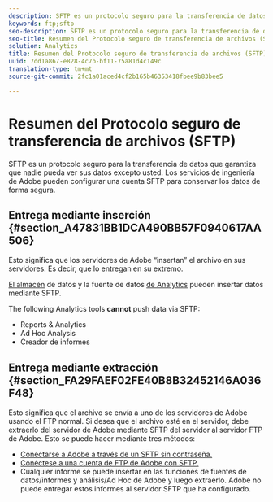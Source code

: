 ```yaml
---
description: SFTP es un protocolo seguro para la transferencia de datos que garantiza que nadie pueda ver sus datos excepto usted. Los servicios de ingeniería de Adobe pueden configurar una cuenta SFTP para conservar los datos de forma segura.
keywords: ftp;sftp
seo-description: SFTP es un protocolo seguro para la transferencia de datos que garantiza que nadie pueda ver sus datos excepto usted. Los servicios de ingeniería de Adobe pueden configurar una cuenta SFTP para conservar los datos de forma segura.
seo-title: Resumen del Protocolo seguro de transferencia de archivos (SFTP)
solution: Analytics
title: Resumen del Protocolo seguro de transferencia de archivos (SFTP)
uuid: 7dd1a867-e828-4c7b-bf11-75a81d4c149c
translation-type: tm+mt
source-git-commit: 2fc1a01aced4cf2b165b46353418fbee9b83bee5

---
```



# Resumen del Protocolo seguro de transferencia de archivos (SFTP)

SFTP es un protocolo seguro para la transferencia de datos que garantiza que nadie pueda ver sus datos excepto usted. Los servicios de ingeniería de Adobe pueden configurar una cuenta SFTP para conservar los datos de forma segura.

## Entrega mediante inserción {#section_A47831BB1DCA490BB57F0940617AA506}

Esto significa que los servidores de Adobe “insertan” el archivo en sus servidores. Es decir, que lo entregan en su extremo.

[El almacén](/help/export/ftp-and-sftp/c-sftp/ftp-sftp-dw.md) de datos y la fuente de datos [de Analytics](https://marketing.adobe.com/resources/help/en_US/reference/analytics-data-feed.html) pueden insertar datos mediante SFTP.

The following Analytics tools **cannot** push data via SFTP:

* Reports &amp; Analytics
* Ad Hoc Analysis 
* Creador de informes

## Entrega mediante extracción {#section_FA29FAEF02FE40B8B32452146A036F48}

Esto significa que el archivo se envía a uno de los servidores de Adobe usando el FTP normal. Si desea que el archivo esté en el servidor, debe extraerlo del servidor de Adobe mediante SFTP del servidor al servidor FTP de Adobe. Esto se puede hacer mediante tres métodos:

* [Conectarse a Adobe a través de un SFTP sin contraseña.](/help/export/ftp-and-sftp/c-sftp/ftp-sftp-cert-auth.md)
* [Conéctese a una cuenta de FTP de Adobe con SFTP.](/help/export/ftp-and-sftp/c-sftp/ftp-sftp-connect.md)
* Cualquier informe se puede insertar en las funciones de fuentes de datos/informes y análisis/Ad Hoc de Adobe y luego extraerlo. Adobe no puede entregar estos informes al servidor SFTP que ha configurado.


